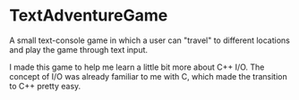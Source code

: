 # TextAdventureGame

A small text-console game in which a user can "travel" to different locations and play the game through text input.

I made this game to help me learn a little bit more about C++ I/O. The concept of I/O was already familiar to me with C, which made the transition to C++ pretty easy.
